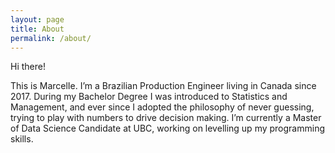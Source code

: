 ```yaml
---
layout: page
title: About
permalink: /about/
---
```


<amp-img width="600" height="300" layout="responsive" src="http://lorempixel.com/600/300/sports"></amp-img>

Hi there!

This is MarcelIe. I’m a Brazilian Production Engineer living in Canada since 2017. During my Bachelor Degree I was introduced to Statistics and Management, and ever since I adopted the philosophy of never guessing, trying to play with numbers to drive decision making. I’m currently a Master of Data Science Candidate at UBC, working on levelling up my programming skills.

